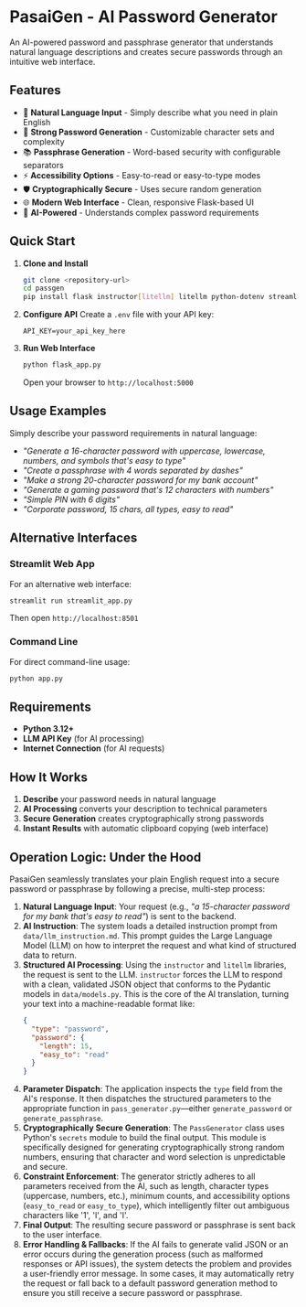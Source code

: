 # PasaiGen - AI Password Generator

An AI-powered password and passphrase generator that understands natural language descriptions and creates secure passwords through an intuitive web interface.

## Features

- 🎯 **Natural Language Input** - Simply describe what you need in plain English
- 🔐 **Strong Password Generation** - Customizable character sets and complexity
- 📚 **Passphrase Generation** - Word-based security with configurable separators
- ⚡ **Accessibility Options** - Easy-to-read or easy-to-type modes
- 🛡️ **Cryptographically Secure** - Uses secure random generation
- 🌐 **Modern Web Interface** - Clean, responsive Flask-based UI
- 🤖 **AI-Powered** - Understands complex password requirements

## Quick Start

1. **Clone and Install**
   ```bash
   git clone <repository-url>
   cd passgen
   pip install flask instructor[litellm] litellm python-dotenv streamlit
   ```

2. **Configure API**
   Create a `.env` file with your API key:
   ```
   API_KEY=your_api_key_here
   ```

3. **Run Web Interface**
   ```bash
   python flask_app.py
   ```
   
   Open your browser to `http://localhost:5000`

## Usage Examples

Simply describe your password requirements in natural language:

- *"Generate a 16-character password with uppercase, lowercase, numbers, and symbols that's easy to type"*
- *"Create a passphrase with 4 words separated by dashes"*
- *"Make a strong 20-character password for my bank account"*
- *"Generate a gaming password that's 12 characters with numbers"*
- *"Simple PIN with 6 digits"*
- *"Corporate password, 15 chars, all types, easy to read"*

## Alternative Interfaces

### Streamlit Web App
For an alternative web interface:
```bash
streamlit run streamlit_app.py
```
Then open `http://localhost:8501`

### Command Line
For direct command-line usage:
```bash
python app.py
```

## Requirements

- **Python 3.12+**
- **LLM API Key** (for AI processing)
- **Internet Connection** (for AI requests)

## How It Works

1. **Describe** your password needs in natural language
2. **AI Processing** converts your description to technical parameters
3. **Secure Generation** creates cryptographically strong passwords
4. **Instant Results** with automatic clipboard copying (web interface)

## Operation Logic: Under the Hood

PasaiGen seamlessly translates your plain English request into a secure password or passphrase by following a precise, multi-step process:

1.  **Natural Language Input**: Your request (e.g., *"a 15-character password for my bank that's easy to read"*) is sent to the backend.
2.  **AI Instruction**: The system loads a detailed instruction prompt from `data/llm_instruction.md`. This prompt guides the Large Language Model (LLM) on how to interpret the request and what kind of structured data to return.
3.  **Structured AI Processing**: Using the `instructor` and `litellm` libraries, the request is sent to the LLM. `instructor` forces the LLM to respond with a clean, validated JSON object that conforms to the Pydantic models in `data/models.py`. This is the core of the AI translation, turning your text into a machine-readable format like:
    ```json
    {
      "type": "password",
      "password": {
        "length": 15,
        "easy_to": "read"
      }
    }
    ```
4.  **Parameter Dispatch**: The application inspects the `type` field from the AI's response. It then dispatches the structured parameters to the appropriate function in `pass_generator.py`—either `generate_password` or `generate_passphrase`.
5.  **Cryptographically Secure Generation**: The `PassGenerator` class uses Python's `secrets` module to build the final output. This module is specifically designed for generating cryptographically strong random numbers, ensuring that character and word selection is unpredictable and secure.
6.  **Constraint Enforcement**: The generator strictly adheres to all parameters received from the AI, such as length, character types (uppercase, numbers, etc.), minimum counts, and accessibility options (`easy_to_read` or `easy_to_type`), which intelligently filter out ambiguous characters like '1', 'l', and 'I'.
7.  **Final Output**: The resulting secure password or passphrase is sent back to the user interface.
8.  **Error Handling & Fallbacks**: If the AI fails to generate valid JSON or an error occurs during the generation process (such as malformed responses or API issues), the system detects the problem and provides a user-friendly error message. In some cases, it may automatically retry the request or fall back to a default password generation method to ensure you still receive a secure password or passphrase.